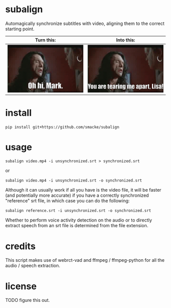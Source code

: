 # subalign
Automagically synchronize subtitles with video, aligning them to the correct starting point.

Turn this:                       |  Into this:
:-------------------------------:|:-------------------------:
![](tearing-me-apart-wrong.gif)  |  ![](tearing-me-apart-correct.gif)

# install
~~~
pip install git+https://github.com/smacke/subalign
~~~

# usage
~~~
subalign video.mp4 -i unsynchronized.srt > synchronized.srt
~~~

or

~~~
subalign video.mp4 -i unsynchronized.srt -o synchronized.srt
~~~

Although it can usually work if all you have is the video file, it will be faster (and potentially more accurate) if you have a correctly synchronized "reference" srt file, in which case you can do the following:

~~~
subalign reference.srt -i unsynchronized.srt -o synchronized.srt
~~~

Whether to perform voice activity detection on the audio or to directly extract speech from an srt file is determined from the file extension.

# credits
This script makes use of webrct-vad and ffmpeg / ffmpeg-python for all the audio / speech extraction.

# license
TODO figure this out.
